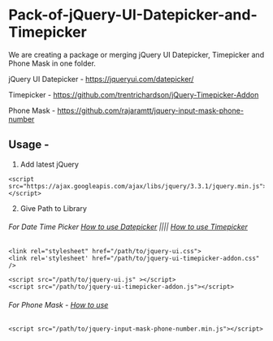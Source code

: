 # Pack-of-jQuery-UI-Datepicker-and-Timepicker
We are creating a package or merging jQuery UI Datepicker, Timepicker and Phone Mask in one folder.

jQuery UI Datepicker - https://jqueryui.com/datepicker/

Timepicker - https://github.com/trentrichardson/jQuery-Timepicker-Addon

Phone Mask - https://github.com/rajaramtt/jquery-input-mask-phone-number


## Usage - 

1. Add latest jQuery 
```
<script src="https://ajax.googleapis.com/ajax/libs/jquery/3.3.1/jquery.min.js"></script>
```

2. Give Path to Library

###### For Date Time Picker [How to use Datepicker](https://jqueryui.com/datepicker/) |||| [How to use Timepicker](https://github.com/trentrichardson/jQuery-Timepicker-Addon)
```
<link rel="stylesheet" href="/path/to/jquery-ui.css">
<link rel='stylesheet' href="/path/to/jquery-ui-timepicker-addon.css" />

<script src="/path/to/jquery-ui.js" ></script>
<script src="/path/to/jquery-ui-timepicker-addon.js"></script> 
```

###### For Phone Mask - [How to use](https://github.com/rajaramtt/jquery-input-mask-phone-number)
```
<script src="/path/to/jquery-input-mask-phone-number.min.js"></script>
```
